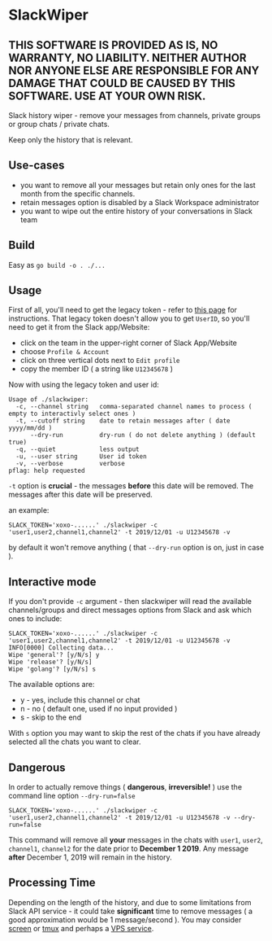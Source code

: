 # SlackWiper

## THIS SOFTWARE IS PROVIDED AS IS, NO WARRANTY, NO LIABILITY. NEITHER AUTHOR NOR ANYONE ELSE ARE RESPONSIBLE FOR ANY DAMAGE THAT COULD BE CAUSED BY THIS SOFTWARE. USE AT YOUR OWN RISK.

Slack history wiper - remove your messages from channels, private groups or group chats / private chats. 

Keep only the history that is relevant.

## Use-cases

- you want to remove all your messages but retain only ones for the last month from the specific channels.
- retain messages option is disabled by a Slack Workspace administrator
- you want to wipe out the entire history of your conversations in Slack team

## Build

Easy as `go build -o . ./...`

## Usage

First of all, you'll need to get the legacy token - refer to [this page](https://api.slack.com/custom-integrations/legacy-tokens) for instructions.
That legacy token doesn't allow you to get `UserID`, so you'll need to get it from the Slack app/Website: 
- click on the team in the upper-right corner of Slack App/Website
- choose `Profile & Account`
- click on three vertical dots next to `Edit profile`
- copy the member ID ( a string like `U12345678` )

Now with using the legacy token and user id:
```
Usage of ./slackwiper:
  -c, --channel string   comma-separated channel names to process ( empty to interactivly select ones )
  -t, --cutoff string    date to retain messages after ( date yyyy/mm/dd )
      --dry-run          dry-run ( do not delete anything ) (default true)
  -q, --quiet            less output
  -u, --user string      User id token
  -v, --verbose          verbose
pflag: help requested

```

`-t` option is **crucial** - the messages **before** this date will be removed. The messages after this date will be preserved.

an example:
```
SLACK_TOKEN='xoxo-......' ./slackwiper -c 'user1,user2,channel1,channel2' -t 2019/12/01 -u U12345678 -v
```
by default it won't remove anything ( that `--dry-run` option is on, just in case ).

## Interactive mode
If you don't provide `-c` argument - then slackwiper will read the available channels/groups and direct messages options from Slack and ask which ones to include:

```
SLACK_TOKEN='xoxo-......' ./slackwiper -c 'user1,user2,channel1,channel2' -t 2019/12/01 -u U12345678 -v
INFO[0000] Collecting data...
Wipe 'general'? [y/N/s] y
Wipe 'release'? [y/N/s]
Wipe 'golang'? [y/N/s] s
```

The available options are:
- y - yes, include this channel or chat
- n - no ( default one, used if no input provided )
- s - skip to the end

With `s` option you may want to skip the rest of the chats if you have already selected all the chats you want to clear.


## Dangerous
In order to actually remove things ( **dangerous**, **irreversible!** ) use the command line option `--dry-run=false`
```
SLACK_TOKEN='xoxo-......' ./slackwiper -c 'user1,user2,channel1,channel2' -t 2019/12/01 -u U12345678 -v --dry-run=false
```
This command will remove all **your** messages in the chats with `user1`, `user2`, `channel1`, `channel2` 
for the date prior to **December 1 2019**. Any message **after** December 1, 2019 will remain in the history.

## Processing Time
Depending on the length of the history, and due to some limitations from Slack API service - it could take **significant** time to remove messages ( a good approximation would be 1 message/second ). You may consider [screen](https://linuxize.com/post/how-to-use-linux-screen/) or [tmux](https://github.com/tmux/tmux/wiki) and perhaps a [VPS service](https://en.wikipedia.org/wiki/Virtual_private_server).
